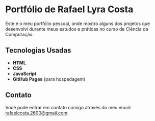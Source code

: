 # Portfólio de Rafael Lyra Costa

Este é o meu portfólio pessoal, onde mostro alguns dos projetos que desenvolvi durante meus estudos e práticas no curso de Ciência da Computação.
 
## Tecnologias Usadas

- **HTML**
- **CSS**
- **JavaScript**
- **GitHub Pages** (para hospedagem)

## Contato

Você pode entrar em contato comigo através do meu email: rafaelcosta.2600@gmail.com.
